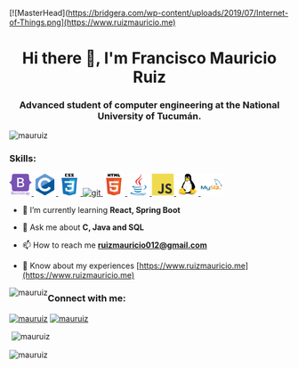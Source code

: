 [![MasterHead](https://bridgera.com/wp-content/uploads/2019/07/Internet-of-Things.png](https://www.ruizmauricio.me)

<h1 align="center">Hi there 👋, I'm Francisco Mauricio Ruiz</h1>
<h3 align="center">Advanced student of computer engineering at the National University of Tucumán.</h3>

<p align="left"> <img src="https://komarev.com/ghpvc/?username=mauruiz20&label=Profile%20views&color=0e75b6&style=flat" alt="mauruiz" /> </p>

<h3 align="left">Skills:</h3>
<p align="left"> 
  <a href="https://getbootstrap.com" target="_blank" rel="noreferrer"> <img src="https://raw.githubusercontent.com/devicons/devicon/master/icons/bootstrap/bootstrap-plain-wordmark.svg" alt="bootstrap" width="40" height="40"/> </a>
  <a href="https://www.cprogramming.com/" target="_blank" rel="noreferrer"> <img src="https://raw.githubusercontent.com/devicons/devicon/master/icons/c/c-original.svg" alt="c" width="40" height="40"/> </a> 
  <a href="https://www.w3schools.com/css/" target="_blank" rel="noreferrer"> <img src="https://raw.githubusercontent.com/devicons/devicon/master/icons/css3/css3-original-wordmark.svg" alt="css3" width="40" height="40"/> </a> 
  <a href="https://git-scm.com/" target="_blank" rel="noreferrer"> <img src="https://www.vectorlogo.zone/logos/git-scm/git-scm-icon.svg" alt="git" width="40" height="40"/> 
  </a> <a href="https://www.w3.org/html/" target="_blank" rel="noreferrer"> <img src="https://raw.githubusercontent.com/devicons/devicon/master/icons/html5/html5-original-wordmark.svg" alt="html5" width="40" height="40"/> </a> 
  <a href="https://www.java.com" target="_blank" rel="noreferrer"> <img src="https://raw.githubusercontent.com/devicons/devicon/master/icons/java/java-original.svg" alt="java" width="40" height="40"/> </a> 
  <a href="https://developer.mozilla.org/en-US/docs/Web/JavaScript" target="_blank" rel="noreferrer"> <img src="https://raw.githubusercontent.com/devicons/devicon/master/icons/javascript/javascript-original.svg" alt="javascript" width="40" height="40"/> </a> 
  <a href="https://www.linux.org/" target="_blank" rel="noreferrer"> <img src="https://raw.githubusercontent.com/devicons/devicon/master/icons/linux/linux-original.svg" alt="linux" width="40" height="40"/> </a> 
  <a href="https://www.mysql.com/" target="_blank" rel="noreferrer"> <img src="https://raw.githubusercontent.com/devicons/devicon/master/icons/mysql/mysql-original-wordmark.svg" alt="mysql" width="40" height="40"/> </a> 
</p>

- 🌱 I’m currently learning **React, Spring Boot**

- 💬 Ask me about **C, Java and SQL**

- 📫 How to reach me **ruizmauricio012@gmail.com**

- 📄 Know about my experiences [https://www.ruizmauricio.me](https://www.ruizmauricio.me)

<p><img align="left" src="https://github-readme-stats.vercel.app/api/top-langs?username=mauruiz20&show_icons=true&locale=en&layout=compact" alt="mauruiz" /></p>

<h3 align="left">Connect with me:</h3>
<p align="left">
<a href="https://www.linkedin.com/in/ruiz-francisco-mauricio/" target="blank"><img align="center" src="https://raw.githubusercontent.com/rahuldkjain/github-profile-readme-generator/master/src/images/icons/Social/linked-in-alt.svg" alt="mauruiz" height="30" width="40" /></a> <a href="https://instagram.com/mauricio_ruiz01" target="blank"><img align="center" src="https://raw.githubusercontent.com/rahuldkjain/github-profile-readme-generator/master/src/images/icons/Social/instagram.svg" alt="mauruiz" height="30" width="40" /></a>
</p>

<p>&nbsp;<img align="center" src="https://github-readme-stats.vercel.app/api?username=mauruiz20&show_icons=true&locale=en" alt="mauruiz" /></p>

<p><img align="center" src="https://github-readme-streak-stats.herokuapp.com/?user=mauruiz20&" alt="mauruiz" /></p>
